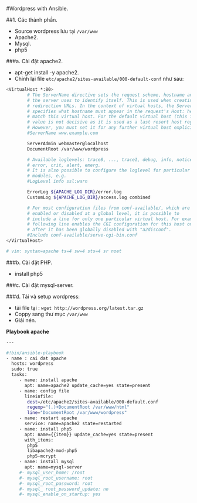 #Wordpress with Ansible.

##1. Các thành phần.

- Source wordpress lưu tại `/var/www`
- Apache2.
- Mysql.
- php5


###a. Cài đặt apache2.

- apt-get install -y apache2.
- Chỉnh lại file `etc/apache2/sites-available/000-default-conf` như sau:

```sh
<VirtualHost *:80>
        # The ServerName directive sets the request scheme, hostname and port that
        # the server uses to identify itself. This is used when creating
        # redirection URLs. In the context of virtual hosts, the ServerName
        # specifies what hostname must appear in the request's Host: header to
        # match this virtual host. For the default virtual host (this file) this
        # value is not decisive as it is used as a last resort host regardless.
        # However, you must set it for any further virtual host explicitly.
        #ServerName www.example.com

        ServerAdmin webmaster@localhost
        DocumentRoot /var/www/wordpress

        # Available loglevels: trace8, ..., trace1, debug, info, notice, warn,
        # error, crit, alert, emerg.
        # It is also possible to configure the loglevel for particular
        # modules, e.g.
        #LogLevel info ssl:warn

        ErrorLog ${APACHE_LOG_DIR}/error.log
        CustomLog ${APACHE_LOG_DIR}/access.log combined

        # For most configuration files from conf-available/, which are
        # enabled or disabled at a global level, it is possible to
        # include a line for only one particular virtual host. For example the
        # following line enables the CGI configuration for this host only
        # after it has been globally disabled with "a2disconf".
        #Include conf-available/serve-cgi-bin.conf
</VirtualHost>

# vim: syntax=apache ts=4 sw=4 sts=4 sr noet

```

###b. Cài đặt PHP.

- install php5

###c. Cài đặt mysql-server.

###d. Tải và setup wordpress:

- tải file tại : `wget http://wordpress.org/latest.tar.gz`
- Coppy sang thư mục `/var/www`
- Giải nén.


**Playbook apache**

```sh
---

#!bin/ansible-playbook
- name : cai dat apache 
  hosts: wordpress
  sudo: true
  tasks:
	 - name: install apache
	   apt: name=apache2 update_cache=yes state=present
     - name: config file
       lineinfile:
		dest=/etc/apache2/sites-available/000-default.conf
	    regexp="(.)+DocumentRoot /var/www/html"
	    line="DocumentRoot /var/www/wordpress"
     - name: restart apache
       service: name=apache2 state=restarted
	 - name: install php5
	   apt: name={{item}} update_cache=yes state=present
 	   with_items:
		php5
		libapache2-mod-php5
		php5-mcrypt
	 - name: install mysql
	   apt: name=mysql-server
	 #- mysql_user_home: /root
	 #- mysql_root_username: root
	 #- mysql_root_password: root
	 #- mysql_ root_password_update: no
	 #- mysql_enable_on_startup: yes
```